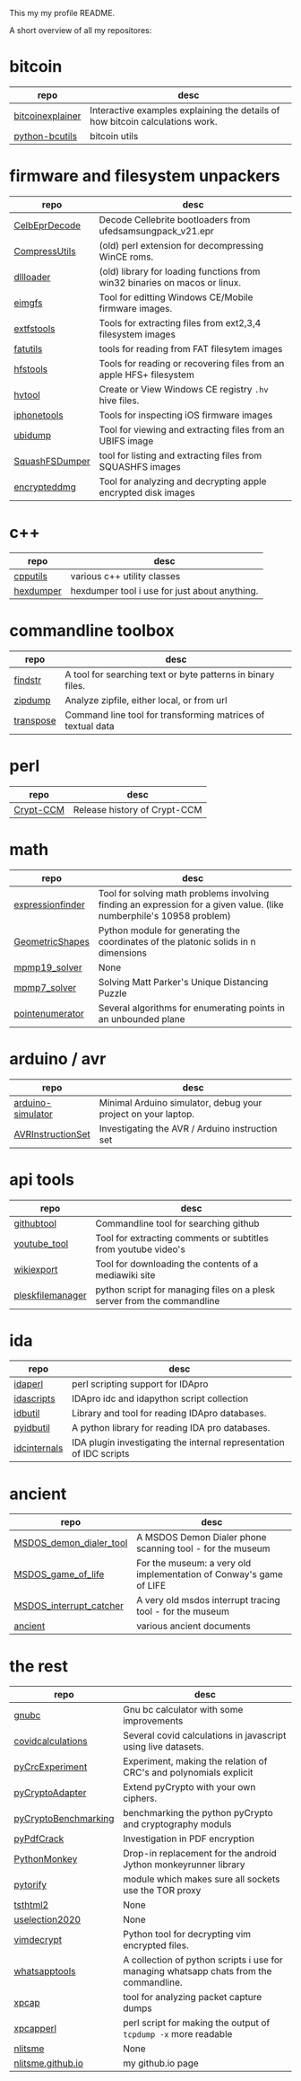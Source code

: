 This my my profile README.

A short overview of all my repositores:


# bitcoin
| repo | desc |
| --- | --- |
| [bitcoinexplainer](https://github.com/nlitsme/bitcoinexplainer)  | Interactive examples explaining the details of how bitcoin calculations work. |
| [python-bcutils](https://github.com/nlitsme/python-bcutils)  | bitcoin utils |


# firmware and filesystem unpackers
| repo | desc |
| --- | --- |
| [CelbEprDecode](https://github.com/nlitsme/CelbEprDecode)  | Decode Cellebrite bootloaders from ufedsamsungpack_v21.epr |
| [CompressUtils](https://github.com/nlitsme/CompressUtils)  | (old) perl extension for decompressing WinCE roms. |
| [dllloader](https://github.com/nlitsme/dllloader)  | (old) library for loading functions from win32 binaries on macos or linux. |
| [eimgfs](https://github.com/nlitsme/eimgfs)  | Tool for editting Windows CE/Mobile firmware images. |
| [extfstools](https://github.com/nlitsme/extfstools)  | Tools for extracting files from ext2,3,4 filesystem images |
| [fatutils](https://github.com/nlitsme/fatutils)  | tools for reading from FAT filesytem images |
| [hfstools](https://github.com/nlitsme/hfstools)  | Tools for reading or recovering files from an apple HFS+ filesystem |
| [hvtool](https://github.com/nlitsme/hvtool)  | Create or View Windows CE registry `.hv` hive files. |
| [iphonetools](https://github.com/nlitsme/iphonetools)  | Tools for inspecting iOS firmware images |
| [ubidump](https://github.com/nlitsme/ubidump)  | Tool for viewing and extracting files from an UBIFS image |
| [SquashFSDumper](https://github.com/nlitsme/SquashFSDumper)  | tool for listing and extracting files from SQUASHFS images |
| [encrypteddmg](https://github.com/nlitsme/encrypteddmg)  | Tool for analyzing and decrypting apple encrypted disk images |

# c++
| repo | desc |
| --- | --- |
| [cpputils](https://github.com/nlitsme/cpputils)  | various c++ utility classes |
| [hexdumper](https://github.com/nlitsme/hexdumper)  | hexdumper tool i use for just about anything. |

# commandline toolbox
| repo | desc |
| --- | --- |
| [findstr](https://github.com/nlitsme/findstr)  | A tool for searching text or byte patterns in binary files. |
| [zipdump](https://github.com/nlitsme/zipdump)  | Analyze zipfile, either local, or from url |
| [transpose](https://github.com/nlitsme/transpose)  | Command line tool for transforming matrices of textual data |

# perl
| repo | desc |
| --- | --- |
| [Crypt-CCM](https://github.com/nlitsme/Crypt-CCM)  | Release history of Crypt-CCM |


# math
| repo | desc |
| --- | --- |
| [expressionfinder](https://github.com/nlitsme/expressionfinder)  | Tool for solving math problems involving finding an expression for a given value. (like numberphile's 10958 problem) |
| [GeometricShapes](https://github.com/nlitsme/GeometricShapes)  | Python module for generating the coordinates of the platonic solids in n dimensions |
| [mpmp19_solver](https://github.com/nlitsme/mpmp19_solver)  | None |
| [mpmp7_solver](https://github.com/nlitsme/mpmp7_solver)  | Solving Matt Parker's Unique Distancing Puzzle |
| [pointenumerator](https://github.com/nlitsme/pointenumerator)  | Several algorithms for enumerating points in an unbounded plane |

# arduino / avr
| repo | desc |
| --- | --- |
| [arduino-simulator](https://github.com/nlitsme/arduino-simulator)  | Minimal Arduino simulator, debug your project on your laptop. |
| [AVRInstructionSet](https://github.com/nlitsme/AVRInstructionSet)  | Investigating the AVR / Arduino instruction set |

# api tools
| repo | desc |
| --- | --- |
| [githubtool](https://github.com/nlitsme/githubtool)  | Commandline tool for searching github |
| [youtube_tool](https://github.com/nlitsme/youtube_tool)  | Tool for extracting comments or subtitles from youtube video's |
| [wikiexport](https://github.com/nlitsme/wikiexport)  | Tool for downloading the contents of a mediawiki site |
| [pleskfilemanager](https://github.com/nlitsme/pleskfilemanager)  | python script for managing files on a plesk server from the commandline |


# ida
| repo | desc |
| --- | --- |
| [idaperl](https://github.com/nlitsme/idaperl)  | perl scripting support for IDApro |
| [idascripts](https://github.com/nlitsme/idascripts)  | IDApro idc and idapython script collection  |
| [idbutil](https://github.com/nlitsme/idbutil)  | Library and tool for reading IDApro databases. |
| [pyidbutil](https://github.com/nlitsme/pyidbutil)  | A python library for reading IDA pro databases. |
| [idcinternals](https://github.com/nlitsme/idcinternals)  | IDA plugin investigating the internal representation of IDC scripts |

# ancient
| repo | desc |
| --- | --- |
| [MSDOS_demon_dialer_tool](https://github.com/nlitsme/MSDOS_demon_dialer_tool)  | A MSDOS Demon Dialer  phone scanning tool - for the museum |
| [MSDOS_game_of_life](https://github.com/nlitsme/MSDOS_game_of_life)  | For the museum: a very old implementation of Conway's game of LIFE |
| [MSDOS_interrupt_catcher](https://github.com/nlitsme/MSDOS_interrupt_catcher)  | A very old msdos interrupt tracing tool - for the museum |
| [ancient](https://github.com/nlitsme/ancient)  | various ancient documents |

# the rest
| repo | desc |
| --- | --- |
| [gnubc](https://github.com/nlitsme/gnubc)  | Gnu bc calculator with some improvements |
| [covidcalculations](https://github.com/nlitsme/covidcalculations)  | Several covid calculations in javascript using live datasets. |
| [pyCrcExperiment](https://github.com/nlitsme/pyCrcExperiment)  | Experiment, making the relation of CRC's and polynomials explicit |
| [pyCryptoAdapter](https://github.com/nlitsme/pyCryptoAdapter)  | Extend pyCrypto with your own ciphers. |
| [pyCryptoBenchmarking](https://github.com/nlitsme/pyCryptoBenchmarking)  | benchmarking the python pyCrypto and cryptography moduls |
| [pyPdfCrack](https://github.com/nlitsme/pyPdfCrack)  | Investigation in PDF encryption |
| [PythonMonkey](https://github.com/nlitsme/PythonMonkey)  | Drop-in replacement for the android Jython monkeyrunner library |
| [pytorify](https://github.com/nlitsme/pytorify)  | module which makes sure all sockets use the TOR proxy |
| [tsthtml2](https://github.com/nlitsme/tsthtml2)  | None |
| [uselection2020](https://github.com/nlitsme/uselection2020)  | None |
| [vimdecrypt](https://github.com/nlitsme/vimdecrypt)  | Python tool for decrypting vim encrypted files. |
| [whatsapptools](https://github.com/nlitsme/whatsapptools)  | A collection of python scripts i use for managing whatsapp chats from the commandline. |
| [xpcap](https://github.com/nlitsme/xpcap)  | tool for analyzing packet capture dumps |
| [xpcapperl](https://github.com/nlitsme/xpcapperl)  | perl script for making the output of `tcpdump -x` more readable |
| [nlitsme](https://github.com/nlitsme/nlitsme)  | None |
| [nlitsme.github.io](https://github.com/nlitsme/nlitsme.github.io)  | my github.io page |
